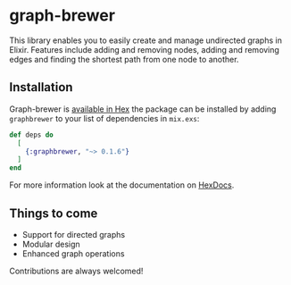 # graph-brewer

This library enables you to easily create and manage undirected graphs in Elixir.
Features include adding and removing nodes, adding and removing edges and finding the shortest path from one node to another.

## Installation

Graph-brewer is [available in Hex](https://hexdocs.pm/graphbrewer) the package can be installed
by adding `graphbrewer` to your list of dependencies in `mix.exs`:

```elixir
def deps do
  [
    {:graphbrewer, "~> 0.1.6"}
  ]
end
```

For more information look at the documentation on [HexDocs](https://hexdocs.pm/graphbrewer).

## Things to come

- Support for directed graphs
- Modular design
- Enhanced graph operations

Contributions are always welcomed!
